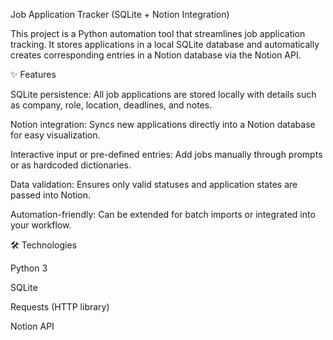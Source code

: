 Job Application Tracker (SQLite + Notion Integration)

This project is a Python automation tool that streamlines job application tracking. It stores applications in a local SQLite database and automatically creates corresponding entries in a Notion database via the Notion API.

✨ Features

SQLite persistence: All job applications are stored locally with details such as company, role, location, deadlines, and notes.

Notion integration: Syncs new applications directly into a Notion database for easy visualization.

Interactive input or pre-defined entries: Add jobs manually through prompts or as hardcoded dictionaries.

Data validation: Ensures only valid statuses and application states are passed into Notion.

Automation-friendly: Can be extended for batch imports or integrated into your workflow.

🛠️ Technologies

Python 3

SQLite

Requests (HTTP library)

Notion API
